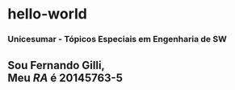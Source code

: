 # hello-world
### Unicesumar - Tópicos Especiais  em Engenharia de SW
Sou <b>Fernando Gilli,</b></br>
Meu *RA* é **20145763-5**
--

